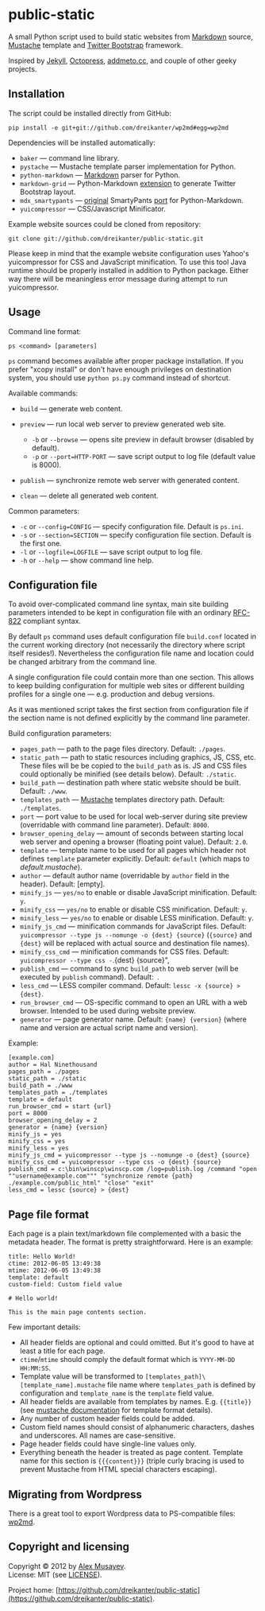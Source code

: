 # public-static

A small Python script used to build static websites from [Markdown](http://daringfireball.net/projects/markdown) source, [Mustache](http://mustache.github.com) template and [Twitter Bootstrap](http://getskeleton.com) framework.

Inspired by [Jekyll](http://jekyllrb.com), [Octopress](http://octopress.org), [addmeto.cc](https://github.com/bobuk/addmeto.cc), and couple of other geeky projects.

## Installation

The script could be installed directly from GitHub:

	pip install -e git+git://github.com/dreikanter/wp2md#egg=wp2md

Dependencies will be installed automatically:

* `baker` — command line library.
* `pystache` — Mustache template parser implementation for Python.
* `python-markdown` — [Markdown](http://daringfireball.net/projects/markdown/) parser for Python.
* `markdown-grid` — Python-Markdown [extension](https://github.com/dreikanter/markdown-grid) to generate Twitter Bootstrap layout.
* `mdx_smartypants` — [original](http://daringfireball.net/projects/smartypants/) SmartyPants [port](http://pypi.python.org/pypi/mdx_smartypants/) for Python-Markdown.
* `yuicompressor` — CSS/Javascript Minificator.

Example website sources could be cloned from repository:

	git clone git://github.com/dreikanter/public-static.git

Please keep in mind that the example website configuration uses Yahoo's yuicompressor for CSS and JavaScript minification. To use this tool Java runtime should be properly installed in addition to Python package. Either way there will be meaningless error message during attempt to run yuicompressor.

## Usage

Command line format:

	ps <command> [parameters]

`ps` command becomes available after proper package installation. If you prefer "xcopy install" or don't have enough privileges on destination system, you should use `python ps.py` command instead of shortcut.

Available commands:

* `build` — generate web content.
* `preview` — run local web server to preview generated web site.

	* `-b` or `--browse` — opens site preview in default browser (disabled by default).
	* `-p` or `--port=HTTP-PORT` — save script output to log file (default value is 8000).

* `publish` — synchronize remote web server with generated content.
* `clean` — delete all generated web content.

Common parameters:

* `-c` or `--config=CONFIG` — specify configuration file. Default is `ps.ini`.
* `-s` or `--section=SECTION` — specify configuration file section. Default is the first one.
* `-l` or `--logfile=LOGFILE` — save script output to log file.
* `-h` or `--help` — show command line help.

## Configuration file

To avoid over-complicated command line syntax, main site building parameters intended to be kept in configuration file with an ordinary [RFC-822](http://www.ietf.org/rfc/rfc0822) compliant syntax.

By default `ps` command uses default configuration file `build.conf` located in the current working directory (not necessarily the directory where script itself resides!). Nevertheless the configuration file name and location could be changed arbitrary from the command line.

A single configuration file could contain more than one section. This allows to keep building configuration for multiple web sites or different building profiles for a single one — e.g. production and debug versions.

As it was mentioned script takes the first section from configuration file if the section name is not defined explicitly by the command line parameter. 

Build configuration parameters:

* `pages_path` — path to the page files directory. Default: `./pages`.
* `static_path` — path to static resources including graphics, JS, CSS, etc. These files will be be copied to the `build_path` as is. JS and CSS files could optionally be minified (see details below). Default: `./static`.
* `build_path` — destination path where static website should be built. Default: `./www`.
* `templates_path` — [Mustache](http://mustache.github.com) templates directory path. Default: `./templates`.
* `port` — port value to be used for local web-server during site preview (overridable with command line parameter). Default: `8000`.
* `browser_opening_delay` — amount of seconds between starting local web server and opening a browser (floating point value). Default: `2.0`.
* `template` — template name to be used for all pages which header not defines `template` parameter explicitly. Default: `default` (which maps to _default.mustache_).
* `author` — default author name (overridable by `author` field in the header). Default: [empty].
* `minify_js` — `yes/no` to enable or disable JavaScript minification. Default: `y`.
* `minify_css` — `yes/no` to enable or disable CSS minification. Default: `y`.
* `minify_less` — `yes/no` to enable or disable LESS minification. Default: `y`.
* `minify_js_cmd` — minification commands for JavaScript files. Default: `yuicompressor --type js --nomunge -o {dest} {source}`  (`{source}` and `{dest}` will be replaced with actual source and destination file names).
* `minify_css_cmd` — minification commands for CSS files. Default: `yuicompressor --type css -`.{dest} {source}",
* `publish_cmd` — command to sync `build_path` to web server (will be executed by `publish` command). Default:` `.
* `less_cmd` — LESS compiler command. Default: `lessc -x {source} > {dest}`.
* `run_browser_cmd` — OS-specific command to open an URL with a web browser. Intended to be used during website preview.
* `generator` — page generator name. Default: `{name} {version}` (where name and version are actual script name and version).

Example:

	[example.com]
	author = Hal Ninethousand
	pages_path = ./pages
	static_path = ./static
	build_path = ./www
	templates_path = ./templates
	template = default
	run_browser_cmd = start {url}
	port = 8000
	browser_opening_delay = 2
	generator = {name} {version}
	minify_js = yes
	minify_css = yes
	minify_less = yes
	minify_js_cmd = yuicompressor --type js --nomunge -o {dest} {source}
	minify_css_cmd = yuicompressor --type css -o {dest} {source}
	publish_cmd = c:\bin\winscp\winscp.com /log=publish.log /command "open ""username@example.com""" "synchronize remote {path} ./example.com/public_html" "close" "exit"
	less_cmd = lessc {source} > {dest}

## Page file format

Each page is a plain text/markdown file complemented with a basic the metadata header. The format is pretty straightforward. Here is an example:

	title: Hello World!
	ctime: 2012-06-05 13:49:38
	mtime: 2012-06-05 13:49:38
	template: default
	custom-field: Custom field value

	# Hello world!

	This is the main page contents section.

Few important details:

* All header fields are optional and could omitted. But it's good to have at least a title for each page.
* `ctime`/`mtime` should comply the default format which is `YYYY-MM-DD HH:MM:SS`.
* Template value will be transformed to `[templates_path]\[template_name].mustache` file name where `templates_path` is defined by configuration and `template_name` is the `template` field value.
* All header fields are available from templates by names. E.g. `{{title}}` (see [mustache documentation](http://mustache.github.com/mustache.5.html) for template format details).
* Any number of custom header fields could be added.
* Custom field names should consist of alphanumeric characters, dashes and underscores. All names are case-sensitive.
* Page header fields could have single-line values only.
* Everything beneath the header is treated as page content. Template name for this section is `{{{content}}}` (triple curly bracing is used to prevent Mustache from HTML special characters escaping).

## Migrating from Wordpress

There is a great tool to export Wordpress data to PS-compatible files: [wp2md](https://github.com/dreikanter/wp2md).

## Copyright and licensing

Copyright &copy; 2012 by [Alex Musayev](http://alex.musayev.com).  
License: MIT (see [LICENSE](https://raw.github.com/dreikanter/public-static/master/LICENSE)).

Project home: [https://github.com/dreikanter/public-static](https://github.com/dreikanter/public-static).  
